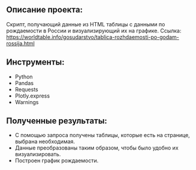 ## Описание проекта:

Cкрипт, получающий данные из HTML таблицы с данными по рождаемости в России и визуализирующий их на графике.
Ссылка: https://worldtable.info/gosudarstvo/tablica-rozhdaemosti-po-godam-rossija.html

## Инструменты:

- Python
- Pandas
- Requests
- Plotly.express
- Warnings

## Полученные результаты:
- С помощью запроса получены таблицы, которые есть на странице, выбрана необходимая.
- Данные преобразованы таким образом, чтобы было удобно их визуализировать.
- Построен график рождаемости.
